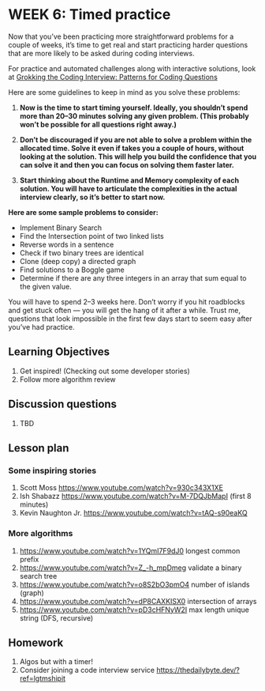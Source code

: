 # WEEK 6: Timed practice

Now that you’ve been practicing more straightforward problems for a couple of weeks, it’s time to get real and start practicing harder questions that are more likely to be asked during coding interviews.

For practice and automated challenges along with interactive solutions, look at [Grokking the Coding Interview: Patterns for Coding Questions](https://www.educative.io/collection/5668639101419520/5671464854355968)

Here are some guidelines to keep in mind as you solve these problems:

1. **Now is the time to start timing yourself. Ideally, you shouldn’t spend more than 20–30 minutes solving any given problem. (This probably won’t be possible for all questions right away.)**

1. **Don’t be discouraged if you are not able to solve a problem within the allocated time. Solve it even if takes you a couple of hours, without looking at the solution. This will help you build the confidence that you can solve it and then you can focus on solving them faster later.**

1. **Start thinking about the Runtime and Memory complexity of each solution. You will have to articulate the complexities in the actual interview clearly, so it’s better to start now.**

**Here are some sample problems to consider:**

* Implement Binary Search
* Find the Intersection point of two linked lists
* Reverse words in a sentence
* Check if two binary trees are identical
* Clone (deep copy) a directed graph
* Find solutions to a Boggle game
* Determine if there are any three integers in an array that sum equal to the given value.

You will have to spend 2–3 weeks here. Don’t worry if you hit roadblocks and get stuck often — you will get the hang of it after a while. Trust me, questions that look impossible in the first few days start to seem easy after you’ve had practice.

## Learning Objectives

1. Get inspired! (Checking out some developer stories)
1. Follow more algorithm review

## Discussion questions

1. TBD

## Lesson plan

### Some inspiring stories

1. Scott Moss <https://www.youtube.com/watch?v=930c343X1XE>
1. Ish Shabazz <https://www.youtube.com/watch?v=M-7DQJbMapI> (first 8 minutes)
1. Kevin Naughton Jr. <https://www.youtube.com/watch?v=tAQ-s90eaKQ>

### More algorithms

1. <https://www.youtube.com/watch?v=1YQmI7F9dJ0> longest common prefix
1. <https://www.youtube.com/watch?v=Z_-h_mpDmeg> validate a binary search tree
1. <https://www.youtube.com/watch?v=o8S2bO3pmO4> number of islands (graph)
1. <https://www.youtube.com/watch?v=dP8CAXKISX0> intersection of arrays
1. <https://www.youtube.com/watch?v=pD3cHFNyW2I> max length unique string (DFS, recursive)

## Homework

1. Algos but with a timer!
1. Consider joining a code interview service <https://thedailybyte.dev/?ref=lgtmshipit> 
